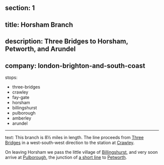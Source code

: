﻿section: 1
----
title: Horsham Branch
----
description: Three Bridges to Horsham, Petworth, and Arundel
----
company: london-brighton-and-south-coast
----
stops:
- three-bridges
- crawley
- fay-gate
- horsham
- billingshurst
- pulborough
- amberley
- arundel
----
text: This branch is 8½ miles in length. The line proceeds from [Three Bridges](/stations/crawley) in a west-south-west direction to the station at [Crawley](/stations/crawley).

On leaving Horsham we pass the little village of [Billingshurst](/stations/billingshurst), and very soon arrive at [Pulborough](/stations/pulborough), the junction of [a short line](/routes/pulborough-to-petworth) to [Petworth](/stations/petworth).
